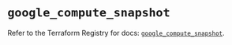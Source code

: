 # `google_compute_snapshot`

Refer to the Terraform Registry for docs: [`google_compute_snapshot`](https://registry.terraform.io/providers/hashicorp/google-beta/5.39.0/docs/resources/google_compute_snapshot).
